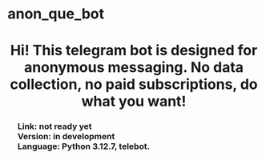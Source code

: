 # anon_que_bot

<center>
<h1>
Hi! This telegram bot is designed for anonymous messaging. No data collection, no paid subscriptions, do what you want! 
</h1>
</center>

<h3 style="margin-left: 20px;">
Link: not ready yet<br>
Version: in development<br>
Language: Python 3.12.7, telebot.<br>
</h3>
